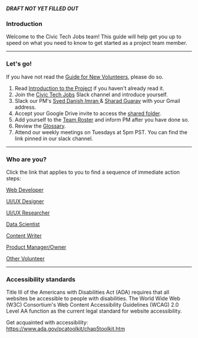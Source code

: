 **_DRAFT NOT YET FILLED OUT_**

### Introduction

Welcome to the Civic Tech Jobs team! This guide will help get you up to speed on what you need to know to get started as a project team member.

---

### Let's go!

If you have not read the [Guide for New Volunteers](https://www.hackforla.org/getting-started), please do so.

1. Read [Introduction to the Project](https://github.com/hackforla/CivicTechJobs//wiki) if you haven't already read it.
1. Join the [Civic Tech Jobs](https://hackforla.slack.com/archives/C02509WHFQQ) Slack channel and introduce yourself.
1. Slack our PM's [Syed Danish Imran ](https://hackforla.slack.com/team/U020Z27JB1S) & [Sharad Guarav](https://hackforla.slack.com/team/U01RETBMLKS) with your Gmail address.
1. Accept your Google Drive invite to access the [shared folder](https://drive.google.com/drive/u/0/folders/0AMdnUkSXicNCUk9PVA).
1. Add yourself to the [Team Roster](https://docs.google.com/spreadsheets/d/11gd0TxEjA-bfzQQILkMDm0A01ZGmN7K7GW10yvaIwQQ/edit) and inform PM after you have done so.
1. Review the [Glossary](https://github.com/hackforla/CivicTechJobs//wiki/Glossary).
1. Attend our weekly meetings on Tuesdays at 5pm PST. You can find the link pinned in our slack channel.

---

### Who are you?

Click the link that applies to you to find a sequence of immediate action steps:

[Web Developer](Web-Developer)

[UI/UX Designer](UI-UX-Designer)

[UI/UX Researcher](UI-UX-Researcher)

[Data Scientist](Data-Scientist)

[Content Writer](Content-Writer)

[Product Manager/Owner](Product-Manager-and-Owner)

[Other Volunteer](Other-Volunteer)

---

### Accessibility standards

Title III of the Americans with Disabilities Act (ADA) requires that all websites be accessible to people with disabilities. The World Wide Web (W3C) Consortium's Web Content Accessibility Guidelines (WCAG) 2.0 Level AA function as the current legal standard for website accessibility.

Get acquainted with accessibility: https://www.ada.gov/pcatoolkit/chap5toolkit.htm
